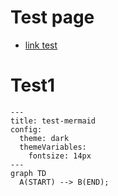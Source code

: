 # Test page

- [link test](index.md)

# Test1

```mermaid
---
title: test-mermaid
config:
  theme: dark
  themeVariables:
    fontsize: 14px
---
graph TD
  A(START) --> B(END);
```
